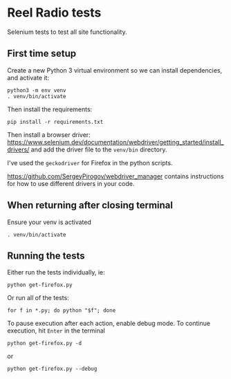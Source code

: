# Reel Radio tests

Selenium tests to test all site functionality.

## First time setup

Create a new Python 3 virtual environment so we can install dependencies, and activate it:

```
python3 -m env venv
. venv/bin/activate
```

Then install the requirements:

```
pip install -r requirements.txt
```

Then install a browser driver:
https://www.selenium.dev/documentation/webdriver/getting_started/install_drivers/
and add the driver file to the `venv/bin` directory.

I've used the `geckodriver` for Firefox in the python scripts.

https://github.com/SergeyPirogov/webdriver_manager contains instructions for how to use different drivers in your code.


## When returning after closing terminal

Ensure your venv is activated

```
. venv/bin/activate
```

## Running the tests

Either run the tests individually, ie:

```
python get-firefox.py
```

Or run all of the tests:

```
for f in *.py; do python "$f"; done
```

To pause execution after each action, enable debug mode. To continue execution, hit `Enter` in the terminal

```
python get-firefox.py -d
```

or

```
python get-firefox.py --debug
```